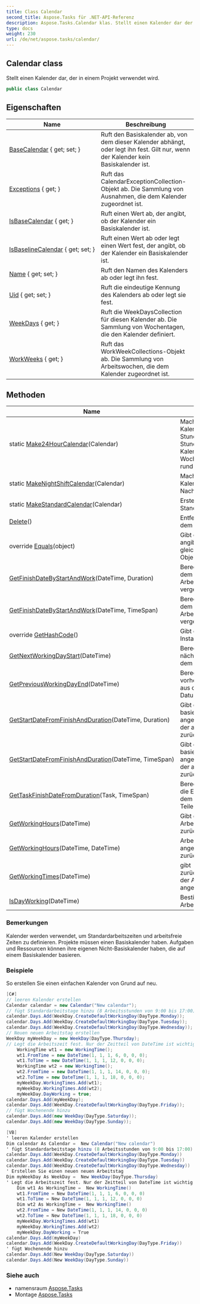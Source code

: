 ```yaml
---
title: Class Calendar
second_title: Aspose.Tasks für .NET-API-Referenz
description: Aspose.Tasks.Calendar klas. Stellt einen Kalender dar der in einem Projekt verwendet wird.
type: docs
weight: 230
url: /de/net/aspose.tasks/calendar/
---
```

## Calendar class

Stellt einen Kalender dar, der in einem Projekt verwendet wird.

```csharp
public class Calendar
```

## Eigenschaften

| Name | Beschreibung |
| --- | --- |
| [BaseCalendar](../../aspose.tasks/calendar/basecalendar/) { get; set; } | Ruft den Basiskalender ab, von dem dieser Kalender abhängt, oder legt ihn fest. Gilt nur, wenn der Kalender kein Basiskalender ist. |
| [Exceptions](../../aspose.tasks/calendar/exceptions/) { get; } | Ruft das CalendarExceptionCollection-Objekt ab. Die Sammlung von Ausnahmen, die dem Kalender zugeordnet ist. |
| [IsBaseCalendar](../../aspose.tasks/calendar/isbasecalendar/) { get; } | Ruft einen Wert ab, der angibt, ob der Kalender ein Basiskalender ist. |
| [IsBaselineCalendar](../../aspose.tasks/calendar/isbaselinecalendar/) { get; set; } | Ruft einen Wert ab oder legt einen Wert fest, der angibt, ob der Kalender ein Basiskalender ist. |
| [Name](../../aspose.tasks/calendar/name/) { get; set; } | Ruft den Namen des Kalenders ab oder legt ihn fest. |
| [Uid](../../aspose.tasks/calendar/uid/) { get; set; } | Ruft die eindeutige Kennung des Kalenders ab oder legt sie fest. |
| [WeekDays](../../aspose.tasks/calendar/weekdays/) { get; } | Ruft die WeekDaysCollection für diesen Kalender ab. Die Sammlung von Wochentagen, die den Kalender definiert. |
| [WorkWeeks](../../aspose.tasks/calendar/workweeks/) { get; } | Ruft das WorkWeekCollections-Objekt ab. Die Sammlung von Arbeitswochen, die dem Kalender zugeordnet ist. |

## Methoden

| Name | Beschreibung |
| --- | --- |
| static [Make24HourCalendar](../../aspose.tasks/calendar/make24hourcalendar/)(Calendar) | Macht einen bestimmten Kalender zu einem 24-Stunden-Kalender. 24-Stunden-Kalender ist ein Kalender, in dem jeder Wochentag mit Arbeitszeiten rund um die Uhr arbeitet. |
| static [MakeNightShiftCalendar](../../aspose.tasks/calendar/makenightshiftcalendar/)(Calendar) | Macht einen gegebenen Kalender als Nachtschichtkalender. |
| static [MakeStandardCalendar](../../aspose.tasks/calendar/makestandardcalendar/)(Calendar) | Erstellt Standard-Standardkalender. |
| [Delete](../../aspose.tasks/calendar/delete/)() | Entfernt den Kalender aus dem Projekt. |
| override [Equals](../../aspose.tasks/calendar/equals/)(object) | Gibt einen Wert zurück, der angibt, ob diese Instanz gleich einem angegebenen Objekt ist. |
| [GetFinishDateByStartAndWork](../../aspose.tasks/calendar/getfinishdatebystartandwork/#getfinishdatebystartandwork)(DateTime, Duration) | Berechnet das Datum, an dem die angegebene Arbeitszeit laut Kalender vergehen wird. |
| [GetFinishDateByStartAndWork](../../aspose.tasks/calendar/getfinishdatebystartandwork/#getfinishdatebystartandwork_1)(DateTime, TimeSpan) | Berechnet das Datum, an dem die angegebene Arbeitszeit laut Kalender vergehen wird. |
| override [GetHashCode](../../aspose.tasks/calendar/gethashcode/)() | Gibt einen Hashcode für die Instanz der Klasse zurück. |
| [GetNextWorkingDayStart](../../aspose.tasks/calendar/getnextworkingdaystart/)(DateTime) | Berechnet den Beginn des nächsten Arbeitstages ab dem Datum. |
| [GetPreviousWorkingDayEnd](../../aspose.tasks/calendar/getpreviousworkingdayend/)(DateTime) | Berechnet das Ende des vorherigen Arbeitsdatums aus dem angegebenen Datum. |
| [GetStartDateFromFinishAndDuration](../../aspose.tasks/calendar/getstartdatefromfinishandduration/#getstartdatefromfinishandduration)(DateTime, Duration) | Gibt das Startdatum basierend auf dem angegebenen Enddatum und der angegebenen Dauer zurück. |
| [GetStartDateFromFinishAndDuration](../../aspose.tasks/calendar/getstartdatefromfinishandduration/#getstartdatefromfinishandduration_1)(DateTime, TimeSpan) | Gibt das Startdatum basierend auf dem angegebenen Enddatum und der angegebenen Dauer zurück. |
| [GetTaskFinishDateFromDuration](../../aspose.tasks/calendar/gettaskfinishdatefromduration/)(Task, TimeSpan) | Berechnet das Enddatum und die Endzeit der Aufgabe aus dem Startdatum, aufgeteilten Teilen und der Dauer. |
| [GetWorkingHours](../../aspose.tasks/calendar/getworkinghours/#getworkinghours_1)(DateTime) | Gibt die Anzahl der Arbeitsstunden zum Datum zurück. |
| [GetWorkingHours](../../aspose.tasks/calendar/getworkinghours/#getworkinghours)(DateTime, DateTime) | Arbeitsstunden für die angegebenen Daten zurückgeben. |
| [GetWorkingTimes](../../aspose.tasks/calendar/getworkingtimes/)(DateTime) | gibt zurück[`WorkingTimeCollection`](../workingtimecollection/) der Arbeitszeiten für das angegebene Datum. |
| [IsDayWorking](../../aspose.tasks/calendar/isdayworking/)(DateTime) | Bestimmt, ob der Tag ein Arbeitstag ist. |

### Bemerkungen

Kalender werden verwendet, um Standardarbeitszeiten und arbeitsfreie Zeiten zu definieren. Projekte müssen einen Basiskalender haben. Aufgaben und Ressourcen können ihre eigenen Nicht-Basiskalender haben, die auf einem Basiskalender basieren.

### Beispiele

So erstellen Sie einen einfachen Kalender von Grund auf neu.

```csharp
[C#]
// leeren Kalender erstellen
Calendar calendar = new Calendar("New calendar");
// fügt Standardarbeitstage hinzu (8 Arbeitsstunden von 9:00 bis 17:00)
calendar.Days.Add(WeekDay.CreateDefaultWorkingDay(DayType.Monday));
calendar.Days.Add(WeekDay.CreateDefaultWorkingDay(DayType.Tuesday));
calendar.Days.Add(WeekDay.CreateDefaultWorkingDay(DayType.Wednesday));
// Neuen neuen Arbeitstag erstellen
WeekDay myWeekDay = new WeekDay(DayType.Thursday);
// Legt die Arbeitszeit fest. Nur der Zeitteil von DateTime ist wichtig
    WorkingTime wt1 = new WorkingTime();
    wt1.FromTime = new DateTime(1, 1, 1, 6, 0, 0, 0);
    wt1.ToTime = new DateTime(1, 1, 1, 12, 0, 0, 0);
    WorkingTime wt2 = new WorkingTime();
    wt2.FromTime = new DateTime(1, 1, 1, 14, 0, 0, 0);
    wt2.ToTime = new DateTime(1, 1, 1, 18, 0, 0, 0);
    myWeekDay.WorkingTimes.Add(wt1);
    myWeekDay.WorkingTimes.Add(wt2);
    myWeekDay.DayWorking = true;
calendar.Days.Add(myWeekDay);
calendar.Days.Add(WeekDay.CreateDefaultWorkingDay(DayType.Friday));
// fügt Wochenende hinzu
calendar.Days.Add(new WeekDay(DayType.Saturday));
calendar.Days.Add(new WeekDay(DayType.Sunday));
```

```csharp
[VB]
' leeren Kalender erstellen
Dim calendar As Calendar =  New Calendar("New calendar")
' fügt Standardarbeitstage hinzu (8 Arbeitsstunden von 9:00 bis 17:00)
calendar.Days.Add(WeekDay.CreateDefaultWorkingDay(DayType.Monday))
calendar.Days.Add(WeekDay.CreateDefaultWorkingDay(DayType.Tuesday))
calendar.Days.Add(WeekDay.CreateDefaultWorkingDay(DayType.Wednesday))
' Erstellen Sie einen neuen neuen Arbeitstag
Dim myWeekDay As WeekDay =  New WeekDay(DayType.Thursday)
' Legt die Arbeitszeit fest. Nur der Zeitteil von DateTime ist wichtig
    Dim wt1 As WorkingTime =  New WorkingTime()
    wt1.FromTime = New DateTime(1, 1, 1, 6, 0, 0, 0)
    wt1.ToTime = New DateTime(1, 1, 1, 12, 0, 0, 0)
    Dim wt2 As WorkingTime =  New WorkingTime()
    wt2.FromTime = New DateTime(1, 1, 1, 14, 0, 0, 0)
    wt2.ToTime = New DateTime(1, 1, 1, 18, 0, 0, 0)
    myWeekDay.WorkingTimes.Add(wt1)
    myWeekDay.WorkingTimes.Add(wt2)
    myWeekDay.DayWorking = True
calendar.Days.Add(myWeekDay)
calendar.Days.Add(WeekDay.CreateDefaultWorkingDay(DayType.Friday))
' fügt Wochenende hinzu
calendar.Days.Add(New WeekDay(DayType.Saturday))
calendar.Days.Add(New WeekDay(DayType.Sunday))
```

### Siehe auch

* namensraum [Aspose.Tasks](../../aspose.tasks/)
* Montage [Aspose.Tasks](../../)


